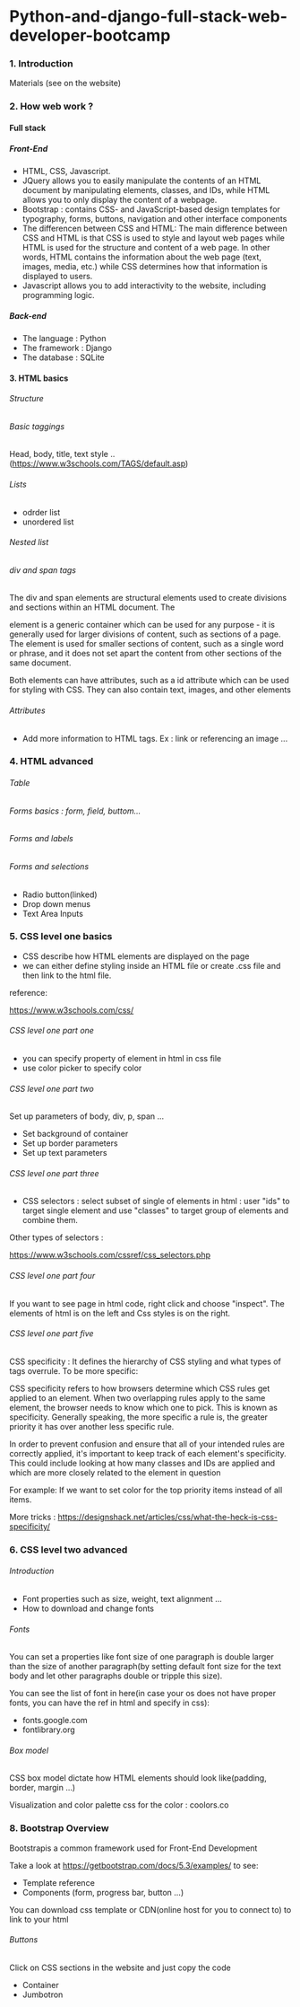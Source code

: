 # Python-and-django-full-stack-web-developer-bootcamp

### 1. Introduction

Materials (see on the website)

### 2. How web work ? 
####  Full stack
#####  Front-End 
- HTML, CSS, Javascript. 
- JQuery allows you to easily manipulate the contents of an HTML document by manipulating elements, classes, and IDs, while HTML allows you to only display the content of a webpage.
- Bootstrap : contains CSS- and JavaScript-based design templates for typography, forms, buttons, navigation and other interface components
- The differencen between CSS and HTML: The main difference between CSS and HTML is that CSS is used to style and layout web pages while HTML is used for the structure and content of a web page. In other words, HTML contains the information about the web page (text, images, media, etc.) while CSS determines how that information is displayed to users.
- Javascript allows you to add interactivity to the website, including programming logic.
##### Back-end
- The language : Python
- The framework : Django
- The database : SQLite

 
#### 3. HTML basics
###### Structure
###### Basic taggings  
Head, body, title, text style ..  (https://www.w3schools.com/TAGS/default.asp)
###### Lists
- odrder list
- unordered list
###### Nested list
###### div and span tags
The div and span elements are structural elements used to create divisions and sections within an HTML document. The <div> element is a generic container which can be used for any purpose - it is generally used for larger divisions of content, such as sections of a page. The <span> element is used for smaller sections of content, such as a single word or phrase, and it does not set apart the content from other sections of the same document.

Both elements can have attributes, such as a id attribute which can be used for styling with CSS. They can also contain text, images, and other elements 
###### Attributes
- Add more information to HTML tags. Ex : link or referencing an image ...

### 4. HTML advanced
###### Table
###### Forms basics : form, field, buttom...
###### Forms and labels
###### Forms and selections
- Radio button(linked)
- Drop down menus
- Text Area Inputs

### 5. CSS level one basics
- CSS describe how HTML elements are displayed on the page
- we can either define styling inside an HTML file or create .css file and then link to the html file. 

reference:

https://www.w3schools.com/css/

###### CSS level one part one
- you can specify property of element in html in css file
- use color picker to specify color

###### CSS level one part two
Set up parameters of body, div, p, span ...
- Set background of container
- Set up border parameters
- Set up text parameters

###### CSS level one part three
- CSS selectors : select subset of single of elements in html : user "ids" to target single element and use "classes" to target group of elements and combine them. 

Other types of selectors :

https://www.w3schools.com/cssref/css_selectors.php


###### CSS level one part four

If you want to see page in html code, right click and choose "inspect". The elements of html is on the left and Css styles is on the right.

###### CSS level one part five

CSS specificity : It defines the hierarchy of CSS styling and what types of tags overrule. To be more specific:

CSS specificity refers to how browsers determine which CSS rules get applied to an element. When two overlapping rules apply to the same element, the browser needs to know which one to pick. This is known as specificity. Generally speaking, the more specific a rule is, the greater priority it has over another less specific rule.

In order to prevent confusion and ensure that all of your intended rules are correctly applied, it's important to keep track of each element's specificity. This could include looking at how many classes and IDs are applied and which are more closely related to the element in question

For example: If we want to set color for the top priority items instead of all items.

More tricks :
https://designshack.net/articles/css/what-the-heck-is-css-specificity/


### 6. CSS level two advanced

###### Introduction
- Font properties such as size, weight, text alignment ...
- How to download and change fonts


###### Fonts

You can set a properties like font size of one paragraph is double larger than the size of another paragraph(by setting default font size for the text body and let other paragraphs double or tripple this size).

You can see the list of font in here(in case your os does not have proper fonts, you can have the ref in html and specify in css):
- fonts.google.com 
- fontlibrary.org

###### Box model

CSS box model dictate how HTML elements should look like(padding, border, margin ...)

Visualization and color palette css for the color : coolors.co

### 8. Bootstrap Overview

Bootstrapis a common framework used for Front-End Development

Take a look at https://getbootstrap.com/docs/5.3/examples/ to see:
- Template reference
- Components (form, progress bar, button ...)

You can download css template or CDN(online host for you to connect to) to link to your html
###### Buttons
Click on CSS sections in the website and just copy the code 
- Container
- Jumbotron
















